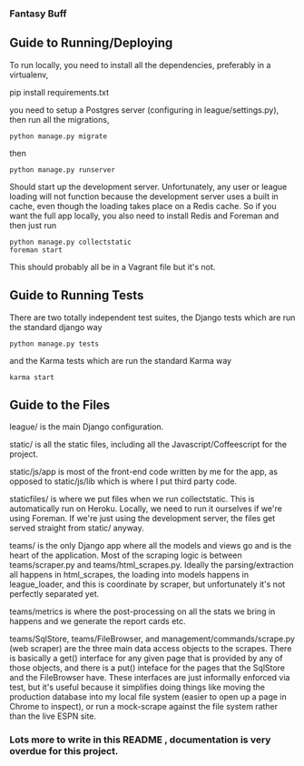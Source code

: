 ### Fantasy Buff

## Guide to Running/Deploying

To run locally, you need to install all the dependencies, preferably in a virtualenv,
 
   pip install requirements.txt
 
you need to setup a Postgres server (configuring in league/settings.py), then run all the migrations,
 
    python manage.py migrate
  
then 

    python manage.py runserver
  
Should start up the development server. Unfortunately, any user or league loading will not function because the 
development server uses a built in cache, even though the loading takes place on a Redis cache. So if you want the full 
app locally, you also need to install Redis and Foreman and then just run

    python manage.py collectstatic
    foreman start
  
This should probably all be in a Vagrant file but it's not.

## Guide to Running Tests

There are two totally independent test suites, the Django tests which are run the standard django way
  
    python manage.py tests
  
and the Karma tests which are run the standard Karma way

    karma start

## Guide to the Files

league/ is the main Django configuration.

static/ is all the static files, including all the Javascript/Coffeescript for the project.

static/js/app is most of the front-end code written by me for the app, as opposed to static/js/lib which is where
I put third party code.

staticfiles/ is where we put files when we run collectstatic. This is automatically run on Heroku. Locally, we need
to run it ourselves if we're using Foreman. If we're just using the development server, the files get served straight
from static/ anyway.

teams/ is the only Django app where all the models and views go and is the heart of the application. Most of the
scraping logic is between teams/scraper.py and teams/html_scrapes.py. Ideally the parsing/extraction all happens
in html_scrapes, the loading into models happens in league_loader, and this is coordinate by scraper, 
but unfortunately it's not perfectly separated yet.

teams/metrics is where the post-processing on all the stats we bring in happens and we generate the report cards etc.

teams/SqlStore, teams/FileBrowser, and management/commands/scrape.py (web scraper) are the three main data access 
objects to the scrapes. There is basically a get() interface for any given page that is provided by any of those 
objects, and there is a put() inteface for the pages that the SqlStore and the FileBrowser have. These interfaces
are just informally enforced via test, but it's useful because it simplifies doing things like moving the production
database into my local file system (easier to open up a page in Chrome to inspect), or run a mock-scrape against the
file system rather than the live ESPN site.


### Lots more to write in this README , documentation is very overdue for this project.

 